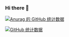### Hi there 👋

<!--
**jcdj666/jcdj666** is a ✨ _special_ ✨ repository because its `README.md` (this file) appears on your GitHub profile.

Here are some ideas to get you started:

- 🔭 I’m currently working on ...
- 🌱 I’m currently learning ...
- 👯 I’m looking to collaborate on ...
- 🤔 I’m looking for help with ...
- 💬 Ask me about ...
- 📫 How to reach me: ...
- 😄 Pronouns: ...
- ⚡ Fun fact: ...
-->

[![Anurag 的 GitHub 统计数据](https://github-readme-stats.vercel.app/api?username=jcdj666&show_icons=true )](https://github.com/jcdj666)

[![GitHub 统计数据](https://github-readme-stats.vercel.app/api/top-langs/?username=jcdj666&layout=compact)](https://github.com/jcdj666)
